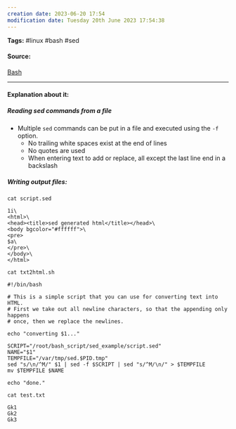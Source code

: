 ```yaml
---
creation date: 2023-06-20 17:54
modification date: Tuesday 20th June 2023 17:54:38
---
```


**Tags:** #linux #bash #sed

#### Source:
[Bash](https://tldp.org/LDP/Bash-Beginners-Guide/html/sect_05_03.html)

--------------------------------------

#### Explanation about it:

##### Reading sed commands from a file

* Multiple `sed` commands can be put in a file and executed using the `-f` option.
	* No trailing white spaces exist at the end of lines
	* No quotes are used
	* When entering text to add or replace, all except the last line end in a backslash


##### Writing output files:

```
cat script.sed

1i\
<html>\
<head><title>sed generated html</title></head>\
<body bgcolor="#ffffff">\
<pre>
$a\
</pre>\
</body>\
</html>
```


```
cat txt2html.sh

#!/bin/bash

# This is a simple script that you can use for converting text into HTML.
# First we take out all newline characters, so that the appending only happens
# once, then we replace the newlines.

echo "converting $1..."

SCRIPT="/root/bash_script/sed_example/script.sed"
NAME="$1"
TEMPFILE="/var/tmp/sed.$PID.tmp"
sed "s/\n/^M/" $1 | sed -f $SCRIPT | sed "s/^M/\n/" > $TEMPFILE
mv $TEMPFILE $NAME

echo "done."
```


```
cat test.txt

Gk1
Gk2
Gk3
```

